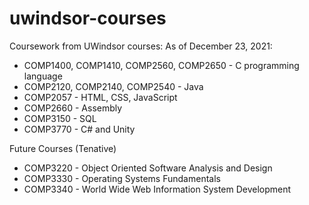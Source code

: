 # uwindsor-courses
Coursework from UWindsor courses:
As of December 23, 2021:
* COMP1400, COMP1410, COMP2560, COMP2650 - C programming language
* COMP2120, COMP2140, COMP2540 - Java
* COMP2057 - HTML, CSS, JavaScript
* COMP2660 - Assembly
* COMP3150 - SQL
* COMP3770 - C# and Unity

Future Courses (Tenative)
* COMP3220 - Object Oriented Software Analysis and Design
* COMP3330 - Operating Systems Fundamentals
* COMP3340 - World Wide Web Information System Development
